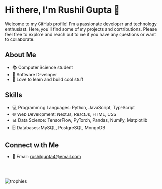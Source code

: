 # Hi there, I'm Rushil Gupta 👋

Welcome to my GitHub profile! I'm a passionate developer and technology enthusiast. Here, you'll find some of my projects and contributions. Please feel free to explore and reach out to me if you have any questions or want to collaborate.

## About Me

- 📚 Computer Science student
- 💼 Software Developer
- 🚀 Love to learn and build cool stuff

<!---
## Projects

Here are some of the projects I've worked on:

- [Project 1](link-to-project-1): Brief description of Project 1.
- [Project 2](link-to-project-2): Brief description of Project 2.
- [Project 3](link-to-project-3): Brief description of Project 3.
--->

## Skills

- 💻 Programming Languages: Python, JavaScript, TypeScript
- 🌐 Web Development: NextJs, ReactJs, HTML, CSS
- 📊 Data Science: TensorFlow, PyTorch, Pandas, NumPy, Matplotlib
- 🗄️ Databases: MySQL, PostgreSQL, MongoDB

## Connect with Me

- 📧 Email: rushilgupta4@email.com

<br/>
<br/>

![trophies](https://github-profile-trophy.vercel.app/?username=RushilGupta&theme=onedark&column=4&margin-w=10&margin-h=10&rank=SECRET,SSS,SS,S,AAA,AA,A)
